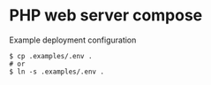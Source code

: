 # PHP web server compose

Example deployment configuration

```
$ cp .examples/.env .
# or
$ ln -s .examples/.env .
```
